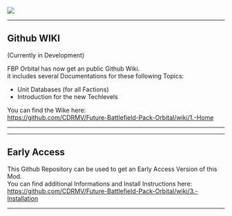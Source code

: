 ![](images/FBPO_icon.png)

--------------------------------------------------------------------------------------------------------------------
## Github WIKI

(Currently in Development)

FBP Orbital has now get an public Github Wiki.   
it includes several Documentations for these following Topics:
- Unit Databases (for all Factions) 
- Introduction for the new Techlevels

You can find the Wike here:   
https://github.com/CDRMV/Future-Battlefield-Pack-Orbital/wiki/1.-Home


--------------------------------------------------------------------------------------------------------------------

--------------------------------------------------------------------------------------------------------------------
## Early Access

This Github Repository can be used to get an Early Access Version of this Mod.    
You can find additional Informations and Install Instructions here:   
https://github.com/CDRMV/Future-Battlefield-Pack-Orbital/wiki/3.-Installation

--------------------------------------------------------------------------------------------------------------------



